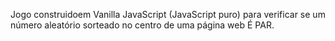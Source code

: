 Jogo construidoem Vanilla JavaScript (JavaScript puro) para verificar se um número aleatório sorteado no centro de uma página web É PAR.
